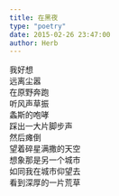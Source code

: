 ```yaml
---  
title: 在黑夜  
type: "poetry"  
date: 2015-02-26 23:47:00  
author: Herb  
---  
```

我好想  
远离尘嚣  
在原野奔跑  
听风声草振  
螽斯的咆哮  
踩出一大片脚步声  
然后瘫倒  
望着碎星满撒的天空  
想象那是另一个城市  
如同我在城市仰望去  
看到深厚的一片荒草